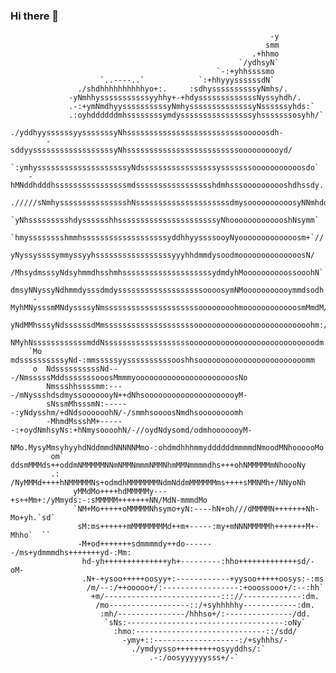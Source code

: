 ### Hi there 👋
                                                                                                    
                                                                                                    
                                                              -y                                    
                                                             smm                                    
                                                          .+hhmo                                    
                                                       `/ydhsyN`                                    
                                                  `-:+yhhssssmo                                     
                        `..----..`            `:+hhyyyssssssdN`                                     
                   ./shdhhhhhhhhhhyo+:.     :sdhyssssssssssyNmhs/.                                  
                 -yNmhhysssssssssssyyhhy+-+hdysssssssssssssNyssyhdh/.                               
                 .-:+ymNmdhyyssssssssssyNmhyssssssssssssssyNssssssyhds:`                            
                 .:oyhddddddmhssssssssymdyssssssssssssssssyhsssssssosyhh/`                          
              ./yddhyyssssssyysssssssyNhssssssssssssssssssssssssssooooosdh-                         
            -sddyyssssssssssssssssssyNhsssssssssssssssssssssssssoooooooooyd/                        
         `:ymhyssssssssssssssssssssyNdsssssssssssssssssysssssssooooooooooosdo`                      
        -hMNddhdddhssssssssssssssssmdssssssssssssssssshdmhsssoooooooooshdhssdy.                     
        ./////sNmhyssssssssssssssshNsssssssssssssssssssssdmysoooooooooosyNNmhdd.                    
            `yNhssssssssshdysssssshhssssssssssssssssssssssyNhooooooooooooshNsymm`                   
           `hmysssssssshmmhsssssssssssssssssssyddhhyyssssooyNyooooooooooooosm+`//                   
           yNyssyssssymmyssyyhsssssssssssssssssyyyhhdmmdysoodmoooooooooooooosN/                     
          /MhsydmsssyNdsyhmmdhsshmhssssssssssssssssssssydmdyhMoooooooooossooohN`                    
          dmsyNNyssyNdhmmdysssdmdysssssssssssssssssssoooosymNMooooooooooymmdsodh                    
         -MyhMNysssmMNdyssssyNmsssssssssssssssssssssoooooooohmoooooooooooosmMmdM/                   
         yNdMMhsssyNdssssssdMmssssssssssssssssssssoooooooooooooooooooooooooohm:/o.                  
         NMyhNssssssssssssmddNsssssssssssssssssssoooooooooooooooooooooooooooodm.                    
        `Mo mdssssssssssyNd-:mmsssssyyssssssssssooshhsoooooooooooooooooooooooomm                    
         o  NdssssssssssNd---/NmsssssMddsssssssooosMmmmyoooooooooooooooooooooosNo                   
            Nmssshhssssmm:----/mNyssshdsdmyssooooooyN++dNhsooooooooooooooooooooyM-                  
            sNssmMhsssmN:------:yNdysshm/+dNdsoooooohN/-/smmhsoooosNmdhsoooooooomh                  
            -MhmdMssshM+------:+oydNmhsyNs:+hNmysoooohN/-//oydNdysomd/odmhooooooyM-                 
             NMo.MysyMmsyhyyhdNddmmdNNNNNMmo-:ohdmdhhhmmyddddddmmmmdNmoodMNhoooooMo                 
             om` ddsmMMMds++oddmNMMMMMNNmNMMNmmmNMMNhmMMNmmmmdhs+++ohNMMMMMmNhoooNy                 
             .:  /NyMMMd++++hNMMMMMNs+odmdhMMMMMMMNdmNddmMMMMMMms++++sMMNMh+/NNyoNh                 
                  yMMdMo++++hdMMMMMy---+s++Mm+:/yMmyds:-:sMMMMM+++++++NN/MdN-mmmdMo                 
                  `NM+Mo+++++oMMMMMNhsymo+yN:----hN+oh///dMMMMN+++++++Nh-Mo+yh.`sd`                 
                   sM:ms++++++mMMMMMMMMd++m+-----:my+mNNNMMMMMh+++++++M+-Mhho`  ``                  
                   -M+od+++++++sdmmmmdy++do-------/ms+ydmmmdhs+++++++yd-:Mm:                        
                    hd-yh++++++++++++++yh+---------:hho+++++++++++++sd/-oM-                         
                    .N+-+ysoo+++++oosyy+:------------+yysoo+++++oosys:-:ms                          
                     /m/--:/++ooooo+/:-----------------:+ooossooo+/:--:hh`                          
                      +m/--------------------------::://-------------:dm.                           
                       /mo------------------::/+syhhhhhy------------:dm.                            
                        :mh/---------------/hhhso+/:---------------/dd.                             
                         `sNs:-----------------------------------:oNy`                              
                           :hmo:-----------------------------::/sdd/                                
                             -ymy+::-------------------:/+syhhhs/-                                  
                               ./ymdyysso+++++++++osyyddhs/:`                                       
                                   .-:/oosyyyyyysss+/-`                                             
                                                                                                    
                                                                                                    
                                                                                                    

<!--
**AndiWawanK/AndiWawanK** is a ✨ _special_ ✨ repository because its `README.md` (this file) appears on your GitHub profile.

Here are some ideas to get you started:

- 🔭 I’m currently working on ...
- 🌱 I’m currently learning ...
- 👯 I’m looking to collaborate on ...
- 🤔 I’m looking for help with ...
- 💬 Ask me about ...
- 📫 How to reach me: ...
- 😄 Pronouns: ...
- ⚡ Fun fact: ...
-->
